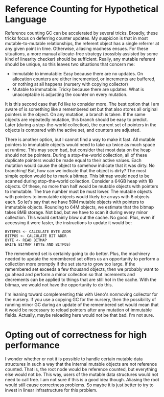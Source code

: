 # Reference Counting for Hypothetical Language

Reference counting GC can be accelerated by several tricks. Broadly, these
tricks focus on deferring counter updates. My suspicion is that in most
mutable-to-mutable relationships, the referent object has a single referrer
at any given point in time. Otherwise, aliasing madness ensues. For these
situations, a more manual allocate-free strategy (possibly assisted by
some kind of linearity checker) should be sufficient. Really, any mutable
referent should be unique, so this leaves two situations that concern me:

* Immutable to immutable: Easy because there are no updates. On allocation
  counters are either incremented, or increments are buffered, or nothing
  at all happens (nursery with copying collector)
* Mutable to immutable: Tricky because there are updates. What is unacceptable
  is adjusting the counter on every mutation.

It is this second case that I'd like to consider more. The best option that
I am aware of is something like a remembered set but that also stores all
original pointers in the object. On any mutation, a branch is taken. If
the same objects are repeatedly mutation, this branch should be easy to
predict. Later (during a stop-the-world collection), the current set of
pointers in the objects is compared with the active set, and counters are
adjusted.

There is another option, but I cannot find a way to make it fast. All mutable
pointers to immutable objects would need to take up twice as much space at
runtime. This may seem bad, but consider that most data on the heap should
not be pointers. During a stop-the-world collection, all of these duplicate
pointers would be made equal to their active values. Each mutation would
cause the object to somehow indicate that it was dirty. No branching! But,
how can we indicate that the object is dirty? The most simple option
would be to mark a bitmap. This bitmap would need to be scanned during
stop-the-world collection. Consider a 64GB heap with 1B objects. Of these,
no more than half would be mutable objects with pointers to immutable. The
true number must be must lower. The mutable objects with pointers to immutable
objects would likely be arrays with 8 objects each. So let's say that we
have 50M mutable objects with pointers to immutable objects. Rounding to
64M objects, we estimate that the bitmap takes 8MB storage. Not bad, but
we have to scan it during every minor collection. This would certainly blow
out the cache. No good. Plus, even if accessing it were faster, the
instructions to update it would be:

    BYTEPOS <- CALCULATE BYTE ADDR
    BITPOS <- CALCULATE BIT ADDR
    BYTE <- READ BITMAP
    WRITE BITMAP (BYTE AND BITPOS)

The remembered set is certainly going to do better. Plus, the machinery needed
to update the remembered set offers us an opportunity to perform a collection
more promptly if the set starts to grow too large. If the remembered set
exceeds a few thousand objects, then we probably want to go ahead and perform
a minor collection so that increments and decrements can be applied to things
that are still hot in the cache. With the bitmap, we would not have the
opportunity to do this.

I'm leaning toward complementing this with Ueno's nonmoving collector for the
nursery. If you use a copying GC for the nursery, then the possibility of
running minor GC during an update of the remembered set would mean that it
would be necessary to reload pointers after any mutation of immutable fields.
Actually, maybe reloading here would not be that bad. I'm not sure.

# Opting out of correctness for high performance 

I wonder whether or not it is possible to handle certain mutable data
structures in such a way that the internal mutable objects are not reference
counted. That is, the root node would be reference counted, but everything
else would not be. This way, users of the mutable data structures would
not need to call free. I am not sure if this is a good idea though. Aliasing
the root would still cause correctness problems. So maybe it is just better
to try to invest in linear infrastructure for this problem.


